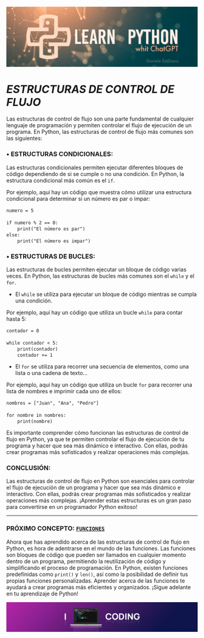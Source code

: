 <p align="center">
  <img src="../src/Learn-python.png">
</p>


# ***ESTRUCTURAS DE CONTROL DE FLUJO***

Las estructuras de control de flujo son una parte fundamental de cualquier lenguaje de programación y permiten controlar el flujo de ejecución de un programa. En Python, las estructuras de control de flujo más comunes son las siguientes:
<br>

### **• ESTRUCTURAS CONDICIONALES:** 

Las estructuras condicionales permiten ejecutar diferentes bloques de código dependiendo de si se cumple o no una condición. En Python, la estructura condicional más común es el `if`.

Por ejemplo, aquí hay un código que muestra cómo utilizar una estructura condicional para determinar si un número es par o impar:

```
numero = 5

if numero % 2 == 0:
    print("El número es par")
else:
    print("El número es impar")
```

### **• ESTRUCTURAS DE BUCLES:** 

Las estructuras de bucles permiten ejecutar un bloque de código varias veces. En Python, las estructuras de bucles más comunes son el `while` y el `for`.


- El `while` se utiliza para ejecutar un bloque de código mientras se cumpla una condición.

Por ejemplo, aquí hay un código que utiliza un bucle `while` para contar hasta 5:

```
contador = 0

while contador < 5:
    print(contador)
    contador += 1
```



- El `for` se utiliza para recorrer una secuencia de elementos, como una lista o una cadena de texto...

Por ejemplo, aquí hay un código que utiliza un bucle `for` para recorrer una lista de nombres e imprimir cada uno de ellos:

```
nombres = ["Juan", "Ana", "Pedro"]

for nombre in nombres:
    print(nombre)
```

Es importante comprender cómo funcionan las estructuras de control de flujo en Python, ya que te permiten controlar el flujo de ejecución de tu programa y hacer que sea más dinámico e interactivo. Con ellas, podrás crear programas más sofisticados y realizar operaciones más complejas.


### **CONCLUSIÓN:** 

Las estructuras de control de flujo en Python son esenciales para controlar el flujo de ejecución de un programa y hacer que sea más dinámico e interactivo. Con ellas, podrás crear programas más sofisticados y realizar operaciones más complejas. ¡Aprender estas estructuras es un gran paso para convertirse en un programador Python exitoso!

---

### **PRÓXIMO CONCEPTO: [`FUNCIONES`](https://github.com/emilianod98/PythonChallenges-LowLevel/blob/main/conceptos_basicos/04-Funciones.md)** 

Ahora que has aprendido acerca de las estructuras de control de flujo en Python, es hora de adentrarse en el mundo de las funciones. Las funciones son bloques de código que pueden ser llamados en cualquier momento dentro de un programa, permitiendo la reutilización de código y simplificando el proceso de programación. En Python, existen funciones predefinidas como `print()` y `len()`, así como la posibilidad de definir tus propias funciones personalizadas. Aprender acerca de las funciones te ayudará a crear programas más eficientes y organizados. ¡Sigue adelante en tu aprendizaje de Python!

<p align="center">
  <img src="../src/coding.png">
</p>